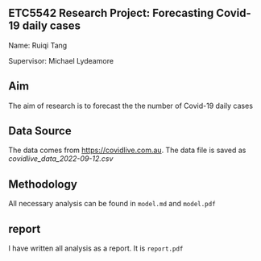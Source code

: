 ## ETC5542 Research Project: Forecasting Covid-19 daily cases

Name: Ruiqi Tang

Supervisor: Michael Lydeamore

## Aim

The aim of research is to forecast the the number of Covid-19 daily cases

## Data Source

The data comes from <https://covidlive.com.au>. The data file is saved as *covidlive_data_2022-09-12.csv*

## Methodology

All necessary analysis can be found in `model.md` and `model.pdf`

## report

I have written all analysis as a report. It is `report.pdf`